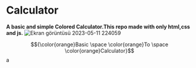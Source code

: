 # Calculator
<strong>A basic and simple Colored Calculator.This repo made with only html,css and js.</strong>
![Ekran görüntüsü 2023-05-11 224059](https://github.com/Berkay0607/Calculator/assets/89136410/119d68f4-bcae-4f07-b4f6-9c0ab3a4fc5e)



$${\color{orange}Basic \space \color{orange}To \space \color{orange}Calculator}$$
a
